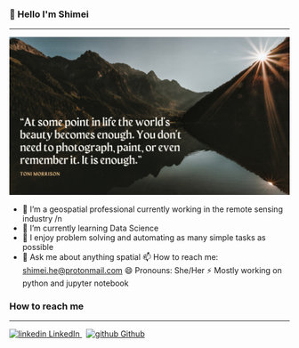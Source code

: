 ### 👋 Hello I'm Shimei
-------------------------------------

<img src="White Simple Nature Photo Motivational Quote Facebook Cover.png" alt="Alt text" title="Optional title">


- 🔭 I’m a geospatial professional currently working in the remote sensing industry /n
- 🌱 I’m currently learning Data Science
- 👯 I enjoy problem solving and automating as many simple tasks as possible
- 💬 Ask me about anything spatial
📫 How to reach me: shimei.he@protonmail.com
😄 Pronouns: She/Her
⚡  Mostly working on python and jupyter notebook

### How to reach me
-------------------------------------
<p>
  <a href="www.linkedin.com/in/shimei-he-58733741">
    <img src="https://i.stack.imgur.com/gVE0j.png" alt="linkedin"> LinkedIn
  </a> &nbsp; 
  <a href="https://github.com/smhurf" rel="nofollow noreferrer">
    <img src="https://i.stack.imgur.com/tskMh.png" alt="github"> Github
  </a>
</p>
<!--
**smhurf/smhurf** is a ✨ _special_ ✨ repository because its `README.md` (this file) appears on your GitHub profile.

Here are some ideas to get you started:

- 🔭 I’m currently working on ...
- 🌱 I’m currently learning ...
- 👯 I’m looking to collaborate on ...
- 🤔 I’m looking for help with ...
- 💬 Ask me about ...
- 📫 How to reach me: ...
- 😄 Pronouns: ...
- ⚡ Fun fact: ...
-->
